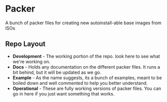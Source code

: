 # Packer
A bunch of packer files for creating new autoinstall-able base images from ISOs

## Repo Layout
* **Development** - The working portion of the repo. look here to see what we're working on.
* **Docs** - Holds any documentation on the different packer files. It runs a bit behind, but it will be updated as we go.
* **Example** - As the name suggests, its a bunch of examples, meant to be boiled down and well commented to help you better understand.
* **Operational** - These are fully working versions of packer files. You can go in here if you just want something that works.
